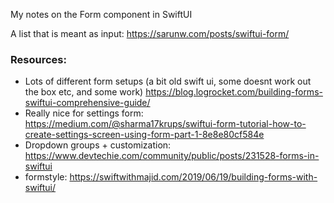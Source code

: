 My notes on the Form component in SwiftUI<!--more-->

A list that is meant as input: https://sarunw.com/posts/swiftui-form/

### Resources: 
- Lots of different form setups (a bit old swift ui, some doesnt work out the box etc, and some work) https://blog.logrocket.com/building-forms-swiftui-comprehensive-guide/
- Really nice for settings form: https://medium.com/@sharma17krups/swiftui-form-tutorial-how-to-create-settings-screen-using-form-part-1-8e8e80cf584e
- Dropdown groups + customization: https://www.devtechie.com/community/public/posts/231528-forms-in-swiftui
- formstyle: https://swiftwithmajid.com/2019/06/19/building-forms-with-swiftui/